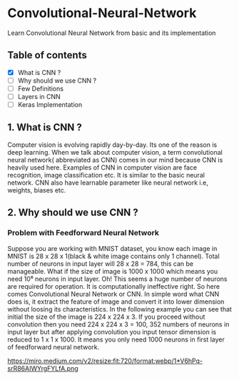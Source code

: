 # Convolutional-Neural-Network
Learn Convolutional Neural Network from basic and its implementation

## Table of contents
- [X] What is CNN ?
- [ ] Why should we use CNN ?
- [ ] Few Definitions
- [ ] Layers in CNN
- [ ] Keras Implementation

## 1. What is CNN ?
Computer vision is evolving rapidly day-by-day. Its one of the reason is deep learning. When we talk about computer vision, a term convolutional neural network( abbreviated as CNN) comes in our mind because CNN is heavily used here. Examples of CNN in computer vision are face recognition, image classification etc. It is similar to the basic neural network. CNN also have learnable parameter like neural network i.e, weights, biases etc.

## 2. Why should we use CNN ?
### Problem with Feedforward Neural Network
Suppose you are working with MNIST dataset, you know each image in MNIST is 28 x 28 x 1(black & white image contains only 1 channel). Total number of neurons in input layer will 28 x 28 = 784, this can be manageable. What if the size of image is 1000 x 1000 which means you need 10⁶ neurons in input layer. Oh! This seems a huge number of neurons are required for operation. It is computationally ineffective right. So here comes Convolutional Neural Network or CNN. In simple word what CNN does is, it extract the feature of image and convert it into lower dimension without loosing its characteristics. In the following example you can see that initial the size of the image is 224 x 224 x 3. If you proceed without convolution then you need 224 x 224 x 3 = 100, 352 numbers of neurons in input layer but after applying convolution you input tensor dimension is reduced to 1 x 1 x 1000. It means you only need 1000 neurons in first layer of feedforward neural network.

https://miro.medium.com/v2/resize:fit:720/format:webp/1*V6hPq-srR86AIWYrgFYLfA.png
